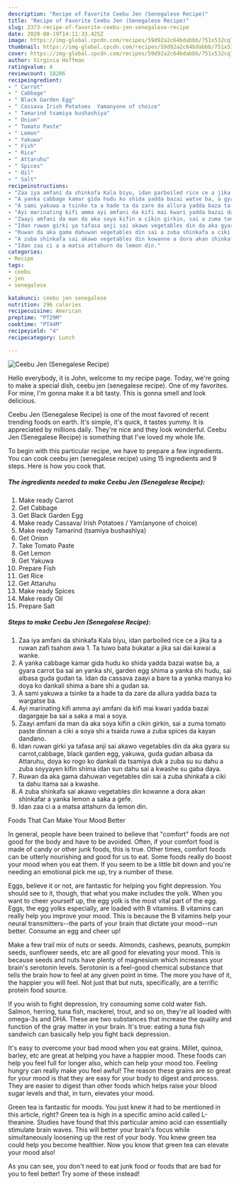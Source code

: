 ```yaml
---
description: "Recipe of Favorite Ceebu Jen (Senegalese Recipe)"
title: "Recipe of Favorite Ceebu Jen (Senegalese Recipe)"
slug: 2373-recipe-of-favorite-ceebu-jen-senegalese-recipe
date: 2020-08-19T14:11:33.425Z
image: https://img-global.cpcdn.com/recipes/59d92a2c64bdabbb/751x532cq70/ceebu-jen-senegalese-recipe-recipe-main-photo.jpg
thumbnail: https://img-global.cpcdn.com/recipes/59d92a2c64bdabbb/751x532cq70/ceebu-jen-senegalese-recipe-recipe-main-photo.jpg
cover: https://img-global.cpcdn.com/recipes/59d92a2c64bdabbb/751x532cq70/ceebu-jen-senegalese-recipe-recipe-main-photo.jpg
author: Virginia Hoffman
ratingvalue: 4
reviewcount: 18206
recipeingredient:
- " Carrot"
- " Cabbage"
- " Black Garden Egg"
- " Cassava Irish Potatoes  Yamanyone of choice"
- " Tamarind tsamiya bushashiya"
- " Onion"
- " Tomato Paste"
- " Lemon"
- " Yakuwa"
- " Fish"
- " Rice"
- " Attaruhu"
- " Spices"
- " Oil"
- " Salt"
recipeinstructions:
- "Zaa iya amfani da shinkafa Kala biyu, idan parboiled rice ce a jika ta a ruwan zafi tsahon awa 1. Ta tuwo bata bukatar a jika sai dai kawai a wanke."
- "A yanka cabbage kamar gida hudu ko shida yadda bazai watse ba, a gyara carrot ba sai an yanka shi, garden egg shima a yanka shi hudu, sai albasa guda gudan ta. Idan da cassava zaayi a bare ta a yanka manya ko doya ko dankali shima a bare shi a gudan sa."
- "A sami yakuwa a tsinke ta a hade ta da zare da allura yadda baza ta wargatse ba."
- "Ayi marinating kifi amma ayi amfani da kifi mai kwari yadda bazai dagargaje ba sai a saka a mai a soya."
- "Zaayi amfani da man da aka soya kifin a cikin girkin, sai a zuma tomato paste dinnan a ciki a soya shi a tsaida ruwa a zuba spices da kayan dandano."
- "Idan ruwan girki ya tafasa anji sai akawo vegetables din da aka gyara su carrot,cabbage, black garden egg, yakuwa, guda gudan albasa da Attaruhu, doya ko rogo ko dankali da tsamiya duk a zuba su su dahu a zuba soyyayen kifin shima idan sun dahu sai a kwashe su gaba daya."
- "Ruwan da aka gama dahuwan vegetables din sai a zuba shinkafa a ciki ta dahu itama sai a kwashe."
- "A zuba shinkafa sai akawo vegetables din kowanne a dora akan shinkafar a yanka lemon a saka a gefe."
- "Idan zaa ci a a matsa attahurn da lemon din."
categories:
- Recipe
tags:
- ceebu
- jen
- senegalese

katakunci: ceebu jen senegalese 
nutrition: 296 calories
recipecuisine: American
preptime: "PT29M"
cooktime: "PT44M"
recipeyield: "4"
recipecategory: Lunch

---
```



![Ceebu Jen (Senegalese Recipe)](https://img-global.cpcdn.com/recipes/59d92a2c64bdabbb/751x532cq70/ceebu-jen-senegalese-recipe-recipe-main-photo.jpg)

Hello everybody, it is John, welcome to my recipe page. Today, we're going to make a special dish, ceebu jen (senegalese recipe). One of my favorites. For mine, I'm gonna make it a bit tasty. This is gonna smell and look delicious.



Ceebu Jen (Senegalese Recipe) is one of the most favored of recent trending foods on earth. It's simple, it's quick, it tastes yummy. It is appreciated by millions daily. They're nice and they look wonderful. Ceebu Jen (Senegalese Recipe) is something that I've loved my whole life.


To begin with this particular recipe, we have to prepare a few ingredients. You can cook ceebu jen (senegalese recipe) using 15 ingredients and 9 steps. Here is how you cook that.

<!--inarticleads1-->

##### The ingredients needed to make Ceebu Jen (Senegalese Recipe):

1. Make ready  Carrot
1. Get  Cabbage
1. Get  Black Garden Egg
1. Make ready  Cassava/ Irish Potatoes / Yam(anyone of choice)
1. Make ready  Tamarind (tsamiya bushashiya)
1. Get  Onion
1. Take  Tomato Paste
1. Get  Lemon
1. Get  Yakuwa
1. Prepare  Fish
1. Get  Rice
1. Get  Attaruhu
1. Make ready  Spices
1. Make ready  Oil
1. Prepare  Salt




<!--inarticleads2-->

##### Steps to make Ceebu Jen (Senegalese Recipe):

1. Zaa iya amfani da shinkafa Kala biyu, idan parboiled rice ce a jika ta a ruwan zafi tsahon awa 1. Ta tuwo bata bukatar a jika sai dai kawai a wanke.
1. A yanka cabbage kamar gida hudu ko shida yadda bazai watse ba, a gyara carrot ba sai an yanka shi, garden egg shima a yanka shi hudu, sai albasa guda gudan ta. Idan da cassava zaayi a bare ta a yanka manya ko doya ko dankali shima a bare shi a gudan sa.
1. A sami yakuwa a tsinke ta a hade ta da zare da allura yadda baza ta wargatse ba.
1. Ayi marinating kifi amma ayi amfani da kifi mai kwari yadda bazai dagargaje ba sai a saka a mai a soya.
1. Zaayi amfani da man da aka soya kifin a cikin girkin, sai a zuma tomato paste dinnan a ciki a soya shi a tsaida ruwa a zuba spices da kayan dandano.
1. Idan ruwan girki ya tafasa anji sai akawo vegetables din da aka gyara su carrot,cabbage, black garden egg, yakuwa, guda gudan albasa da Attaruhu, doya ko rogo ko dankali da tsamiya duk a zuba su su dahu a zuba soyyayen kifin shima idan sun dahu sai a kwashe su gaba daya.
1. Ruwan da aka gama dahuwan vegetables din sai a zuba shinkafa a ciki ta dahu itama sai a kwashe.
1. A zuba shinkafa sai akawo vegetables din kowanne a dora akan shinkafar a yanka lemon a saka a gefe.
1. Idan zaa ci a a matsa attahurn da lemon din.




Foods That Can Make Your Mood Better


In general, people have been trained to believe that "comfort" foods are not good for the body and have to be avoided. Often, if your comfort food is made of candy or other junk foods, this is true. Other times, comfort foods can be utterly nourishing and good for us to eat. Some foods really do boost your mood when you eat them. If you seem to be a little bit down and you're needing an emotional pick me up, try a number of these.

Eggs, believe it or not, are fantastic for helping you fight depression. You should see to it, though, that what you make includes the yolk. When you want to cheer yourself up, the egg yolk is the most vital part of the egg. Eggs, the egg yolks especially, are loaded with B vitamins. B vitamins can really help you improve your mood. This is because the B vitamins help your neural transmitters--the parts of your brain that dictate your mood--run better. Consume an egg and cheer up!

Make a few trail mix of nuts or seeds. Almonds, cashews, peanuts, pumpkin seeds, sunflower seeds, etc are all good for elevating your mood. This is because seeds and nuts have plenty of magnesium which increases your brain's serotonin levels. Serotonin is a feel-good chemical substance that tells the brain how to feel at any given point in time. The more you have of it, the happier you will feel. Not just that but nuts, specifically, are a terrific protein food source.

If you wish to fight depression, try consuming some cold water fish. Salmon, herring, tuna fish, mackerel, trout, and so on, they're all loaded with omega-3s and DHA. These are two substances that increase the quality and function of the gray matter in your brain. It's true: eating a tuna fish sandwich can basically help you fight back depression. 

It's easy to overcome your bad mood when you eat grains. Millet, quinoa, barley, etc are great at helping you have a happier mood. These foods can help you feel full for longer also, which can help your mood too. Feeling hungry can really make you feel awful! The reason these grains are so great for your mood is that they are easy for your body to digest and process. They are easier to digest than other foods which helps raise your blood sugar levels and that, in turn, elevates your mood.

Green tea is fantastic for moods. You just knew it had to be mentioned in this article, right? Green tea is high in a specific amino acid called L-theanine. Studies have found that this particular amino acid can essentially stimulate brain waves. This will better your brain's focus while simultaneously loosening up the rest of your body. You knew green tea could help you become healthier. Now you know that green tea can elevate your mood also!

As you can see, you don't need to eat junk food or foods that are bad for you to feel better! Try some of these instead!

